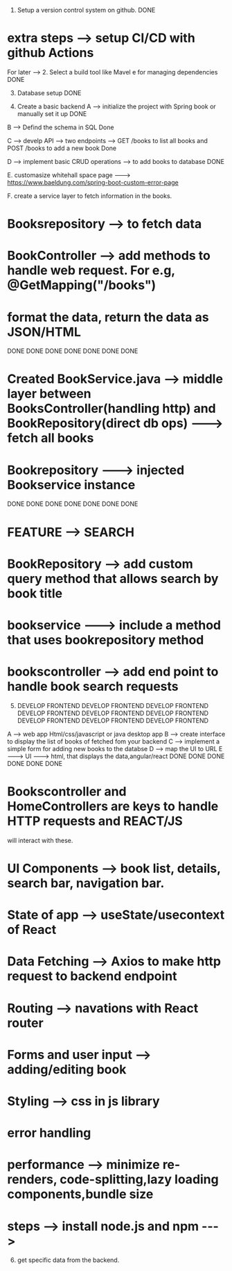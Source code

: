 1. Setup a version control system on github.
  DONE
  
  # extra steps --> setup CI/CD with github Actions 
  For later --> 
2. Select a build tool like Mavel e for managing dependencies
  DONE
  
3. Database setup
  DONE 


4. Create a basic backend
A --> initialize the project with Spring book or manually set it up
DONE

B --> Defind the schema in SQL
Done

C --> develp API --> two endpoints --> GET /books  to list all books  and POST /books to add a new book
Done

D --> implement basic CRUD operations  --> to add books to database
DONE 

E. customasize whitehall space page ---> https://www.baeldung.com/spring-boot-custom-error-page

F. create a service layer to fetch information in the books. 
#  Booksrepository --> to fetch data 
#  BookController --> add methods to handle web request. For e.g, @GetMapping("/books")
# format the data, return the data as JSON/HTML
DONE DONE DONE DONE DONE DONE DONE 

# Created BookService.java --> middle layer between BooksController(handling http) and BookRepository(direct db ops) ---> fetch all books
# Bookrepository ---> injected Bookservice instance
DONE DONE DONE DONE DONE DONE DONE 
# FEATURE --> SEARCH
# BookRepository --> add custom query method that allows search by book title
# bookservice ---> include a method that uses bookrepository method
# bookscontroller --> add end point to handle book search requests

5. DEVELOP FRONTEND  DEVELOP FRONTEND DEVELOP FRONTEND DEVELOP FRONTEND DEVELOP FRONTEND DEVELOP FRONTEND DEVELOP FRONTEND DEVELOP FRONTEND DEVELOP FRONTEND 

A --> web app Html/css/javascript   or java desktop app
B --> create interface to display the list of books of fetched fom your backend
C --> implement a simple form for adding new books to the databse 
D --> map the UI to URL
E ---> UI ---> html, that displays the data,angular/react
DONE DONE DONE DONE DONE DONE 

# Bookscontroller and HomeControllers are keys to handle HTTP requests and REACT/JS
will interact with these.     
# UI Components --> book list, details, search bar, navigation bar. 
# State of app --> useState/usecontext of React
# Data Fetching --> Axios to make http request to backend endpoint
# Routing --> navations with React router
# Forms and user input --> adding/editing book
# Styling --> css in js library
# error handling
# performance --> minimize re-renders, code-splitting,lazy loading components,bundle size

# steps --> install node.js and npm ---> 


6. get specific data from the backend. 
# 